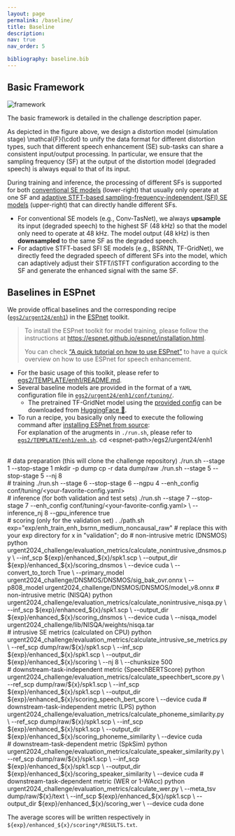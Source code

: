 ```yaml
---
layout: page
permalink: /baseline/
title: Baseline
description:  
nav: true
nav_order: 5

bibliography: baseline.bib
---
```


## Basic Framework

<img alt="framework" src="/urgent2025/assets/img/framework.png" style="max-width: 100%;"/>

The basic framework is detailed in the challenge description paper<d-cite key="URGENT-Zhang2024"/>.

As depicted in the figure above, we design a distortion model (simulation stage) <d-math>\mathcal{F}(\cdot)</d-math> to unify the data format for different distortion types, such that different speech enhancement (SE) sub-tasks can share a consistent input/output processing. In particular, we ensure that the sampling frequency (SF) at the output of the distortion model (degraded speech) is always equal to that of its input.

During training and inference, the processing of different SFs is supported for both <u>conventional SE models</u> (lower-right) that usually only operate at one SF and <u>adaptive STFT-based sampling-frequency-independent (SFI) SE models</u> (upper-right) that can directly handle different SFs.

* For conventional SE models (e.g., Conv-TasNet<d-cite key="Conv_TasNet-Luo2019"/>), we always **upsample** its input (degraded speech) to the highest SF (48 kHz) so that the model only need to operate at 48 kHz. The model output (48 kHz) is then **downsampled** to the same SF as the degraded speech.
* For adaptive STFT-based SFI<d-cite key="Sampling-Paulus2022,Toward-Zhang2023,Improving-Zhang2024"/> SE models (e.g., BSRNN<d-cite key="Music-Luo2023,Efficient-Yu2023,High-Yu2023"/>, TF-GridNet<d-cite key="TF_GridNet-Wang2023,TF_GridNet2-Wang2023"/>), we directly feed the degraded speech of different SFs into the model, which can adaptively adjust their STFT/iSTFT configuration according to the SF and generate the enhanced signal with the same SF.

## Baselines in ESPnet

We provide offical baselines and the corresponding recipe ([`egs2/urgent24/enh1`](https://github.com/espnet/espnet/tree/master/egs2/urgent24/enh1)) in the [ESPnet](https://github.com/espnet/espnet) toolkit.

> To install the ESPnet toolkit for model training, please follow the instructions at https://espnet.github.io/espnet/installation.html.
>
> You can check [“A quick tutorial on how to use ESPnet”](/urgent2025/espnet_tutorial) to have a quick overview on how to use ESPnet for speech enhancement.

  * For the basic usage of this toolkit, please refer to [egs2/TEMPLATE/enh1/README.md](https://github.com/espnet/espnet/blob/master/egs2/TEMPLATE/enh1/README.md).
  * Several baseline models are provided in the format of a `YAML` configuration file in [`egs2/urgent24/enh1/conf/tuning/`](https://github.com/espnet/espnet/tree/master/egs2/urgent24/enh1/conf/tuning/).
      * The pretrained TF-GridNet model using the [provided config](https://github.com/espnet/espnet/blob/master/egs2/urgent24/enh1/conf/tuning/train_enh_tfgridnet.yaml) can be downloaded from [HuggingFace 🤗](https://huggingface.co/wyz/tfgridnet_for_urgent24).
  * To run a recipe, you basically only need to execute the following command after [installing ESPnet from source](https://espnet.github.io/espnet/installation.html):
    <br/><span>For explanation of the arugments in `./run.sh`, please refer to [`egs2/TEMPLATE/enh1/enh.sh`](https://github.com/espnet/espnet/blob/master/egs2/TEMPLATE/enh1/enh.sh).</span>
    <d-code block language="bash">
cd &lt;espnet-path&gt;/egs2/urgent24/enh1
<br/>
# data preparation (this will clone the challenge repository)
./run.sh --stage 1 --stop-stage 1
mkdir -p dump
cp -r data dump/raw
./run.sh --stage 5 --stop-stage 5 --nj 8
<br/>
# training
./run.sh --stage 6 --stop-stage 6 --ngpu 4 --enh_config conf/tuning/&lt;your-favorite-config.yaml&gt;
<br/>
# inference (for both validation and test sets)
./run.sh --stage 7 --stop-stage 7 --enh_config conf/tuning/&lt;your-favorite-config.yaml&gt; \
<span>    </span>--inference_nj 8 --gpu_inference true
<br/>
# scoring (only for the validation set)
. ./path.sh
exp="exp/enh_train_enh_bsrnn_medium_noncausal_raw" # replace this with your exp directory
for x in "validation"; do
<span>    </span># non-intrusive metric (DNSMOS)
<span>    </span>python urgent2024_challenge/evaluation_metrics/calculate_nonintrusive_dnsmos.py \
<span>        </span>--inf_scp ${exp}/enhanced_${x}/spk1.scp \
<span>        </span>--output_dir ${exp}/enhanced_${x}/scoring_dnsmos \
<span>        </span>--device cuda \
<span>        </span>--convert_to_torch True \
<span>        </span>--primary_model urgent2024_challenge/DNSMOS/DNSMOS/sig_bak_ovr.onnx \
<span>        </span>--p808_model urgent2024_challenge/DNSMOS/DNSMOS/model_v8.onnx
<span>    </span># non-intrusive metric (NISQA)
<span>    </span>python urgent2024_challenge/evaluation_metrics/calculate_nonintrusive_nisqa.py \
<span>        </span>--inf_scp ${exp}/enhanced_${x}/spk1.scp \
<span>        </span>--output_dir ${exp}/enhanced_${x}/scoring_dnsmos \
<span>        </span>--device cuda \
<span>        </span>--nisqa_model urgent2024_challenge/lib/NISQA/weights/nisqa.tar
<br/>
<span>    </span># intrusive SE metrics (calculated on CPU)
<span>    </span>python urgent2024_challenge/evaluation_metrics/calculate_intrusive_se_metrics.py \
<span>        </span>--ref_scp dump/raw/${x}/spk1.scp \
<span>        </span>--inf_scp ${exp}/enhanced_${x}/spk1.scp \
<span>        </span>--output_dir ${exp}/enhanced_${x}/scoring \
<span>        </span>--nj 8 \
<span>        </span>--chunksize 500
<br/>
<span>    </span># downstream-task-independent metric (SpeechBERTScore)
<span>    </span>python urgent2024_challenge/evaluation_metrics/calculate_speechbert_score.py \
<span>        </span>--ref_scp dump/raw/${x}/spk1.scp \
<span>        </span>--inf_scp ${exp}/enhanced_${x}/spk1.scp \
<span>        </span>--output_dir ${exp}/enhanced_${x}/scoring_speech_bert_score \
<span>        </span>--device cuda
<span>    </span># downstream-task-independent metric (LPS)
<span>    </span>python urgent2024_challenge/evaluation_metrics/calculate_phoneme_similarity.py \
<span>        </span>--ref_scp dump/raw/${x}/spk1.scp \
<span>        </span>--inf_scp ${exp}/enhanced_${x}/spk1.scp \
<span>        </span>--output_dir ${exp}/enhanced_${x}/scoring_phoneme_similarity \
<span>        </span>--device cuda
<br/>
<span>    </span># downstream-task-dependent metric (SpkSim)
<span>    </span>python urgent2024_challenge/evaluation_metrics/calculate_speaker_similarity.py \
<span>        </span>--ref_scp dump/raw/${x}/spk1.scp \
<span>        </span>--inf_scp ${exp}/enhanced_${x}/spk1.scp \
<span>        </span>--output_dir ${exp}/enhanced_${x}/scoring_speaker_similarity \
<span>        </span>--device cuda
<span>    </span># downstream-task-dependent metric (WER or 1-WAcc)
<span>    </span>python urgent2024_challenge/evaluation_metrics/calculate_wer.py \
<span>        </span>--meta_tsv dump/raw/${x}/text \
<span>        </span>--inf_scp ${exp}/enhanced_${x}/spk1.scp \
<span>        </span>--output_dir ${exp}/enhanced_${x}/scoring_wer \
<span>        </span>--device cuda
done
    </d-code>

The average scores will be written respectively in `${exp}/enhanced_${x}/scoring*/RESULTS.txt`.
